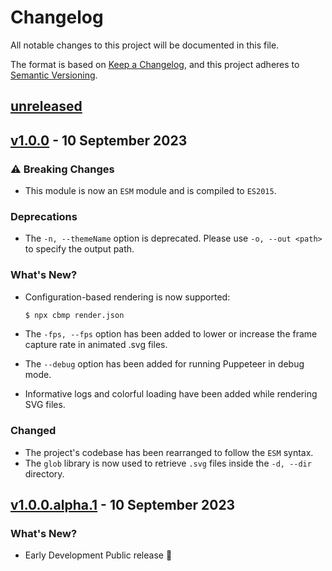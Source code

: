 # Changelog

All notable changes to this project will be documented in this file.

The format is based on [Keep a Changelog](https://keepachangelog.com/en/1.0.0/),
and this project adheres to [Semantic Versioning](https://semver.org/spec/v2.0.0.html).

## [unreleased]

## [v1.0.0] - 10 September 2023

### :warning: Breaking Changes

- This module is now an `ESM` module and is compiled to `ES2015`.

### Deprecations

- The `-n, --themeName` option is deprecated. Please use `-o, --out <path>` to specify the output path.

### What's New?

- Configuration-based rendering is now supported:

  ```bash
  $ npx cbmp render.json
  ```

- The `-fps, --fps` option has been added to lower or increase the frame capture rate in animated .svg files.
- The `--debug` option has been added for running Puppeteer in debug mode.
- Informative logs and colorful loading have been added while rendering SVG files.

### Changed

- The project's codebase has been rearranged to follow the `ESM` syntax.
- The `glob` library is now used to retrieve `.svg` files inside the `-d, --dir` directory.

## [v1.0.0.alpha.1] - 10 September 2023

### What's New?

- Early Development Public release 🎊

[unreleased]: https://github.com/ful1e5/Bibata_Cursor/compare/v1.0.0...main
[v1.0.0]: https://github.com/ful1e5/Bibata_Cursor/compare/v1.0.0...v1.0.0.alpha.1
[v1.0.0.alpha.1]: https://github.com/ful1e5/cbmp/tree/v1.0.0.alpha.1
